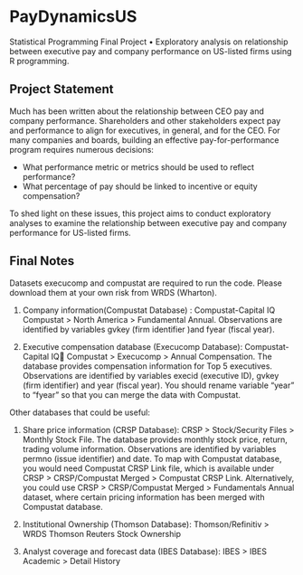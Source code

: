 # PayDynamicsUS
Statistical Programming Final Project • Exploratory analysis on relationship between executive pay and company performance on US-listed firms using R programming.

## Project Statement
Much has been written about the relationship between CEO pay and company performance.  Shareholders and other stakeholders expect pay and performance to align for executives, in general, and for the CEO. For many companies and boards, building an effective pay-for-performance program requires numerous decisions: 
- What performance metric or metrics should be used to reflect performance?
- What percentage of pay should be linked to incentive or equity compensation? 

To shed light on these issues, this project aims to conduct exploratory analyses to examine the relationship between executive pay and company performance for US-listed firms.

## Final Notes
Datasets execucomp and compustat are required to run the code. Please download them at your own risk from  WRDS (Wharton).

1. Company information(Compustat Database) : Compustat-Capital IQ
Compustat > North America > Fundamental Annual.
Observations are identified by variables gvkey (firm identifier )and fyear (fiscal year).

2. Executive compensation database (Execucomp Database): Compustat-Capital IQ
Compustat > Execucomp > Annual Compensation.
The database provides compensation information for Top 5 executives. Observations are identified by variables execid (executive ID), gvkey (firm identifier) and year (fiscal year). You should rename variable “year” to “fyear” so that you can merge the data with Compustat.

Other databases that could be useful:
1. Share price information (CRSP Database): CRSP > Stock/Security Files > Monthly Stock File. The database provides monthly stock price, return, trading volume information. Observations are identified by variables permno (issue identifier) and date. To map with Compustat database, you would need Compustat CRSP Link file, which is available under CRSP > CRSP/Compustat Merged > Compustat CRSP Link. Alternatively, you could use CRSP > CRSP/Compustat Merged > Fundamentals Annual dataset, where certain pricing information has been merged with Compustat database.

2. Institutional Ownership (Thomson Database): Thomson/Refinitiv > WRDS Thomson Reuters Stock Ownership
3. Analyst coverage and forecast data (IBES Database): IBES > IBES Academic > Detail History
